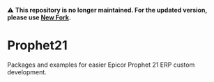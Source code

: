 :warning: **This repository is no longer maintained. For the updated version, please use [New Fork](https://github.com/DougD-BY/Prophet21-B-Y).**


# Prophet21
Packages and examples for easier Epicor Prophet 21 ERP custom development.

